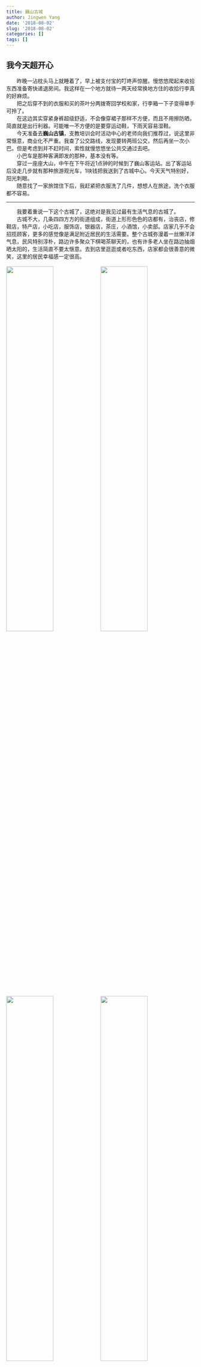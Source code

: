 ```yaml
---
title: 巍山古城
author: Jingwen Yang
date: '2018-08-02'
slug: '2018-08-02'
categories: []
tags: []
---
```

我今天超开心
------
&emsp;&emsp;昨晚一沾枕头马上就睡着了，早上被支付宝的叮咚声惊醒。慢悠悠爬起来收拾东西准备寄快递退房间。我这样在一个地方就待一两天经常换地方住的收拾行李真的好麻烦。</br>
&emsp;&emsp;把之后穿不到的衣服和买的茶叶分两拨寄回学校和家，行李箱一下子变得单手可拎了。</br>
&emsp;&emsp;在这边其实穿紧身裤超级舒适，不会像穿裙子那样不方便，而且不用擦防晒，简直就是出行利器。可能唯一不方便的是要穿运动鞋，下雨天容易湿鞋。</br>
&emsp;&emsp;今天准备去**巍山古镇**，支教培训会时活动中心的老师向我们推荐过，说这里非常惬意，商业化不严重。我查了公交路线，发现要转两班公交，然后再坐一次小巴。但是考虑到并不赶时间，索性就慢悠悠坐公共交通过去吧。</br>
&emsp;&emsp;小巴车是那种客满即发的那种，基本没有等。</br>
&emsp;&emsp;穿过一座座大山，中午在下午将近1点钟的时候到了巍山客运站。出了客运站后没走几步就有那种旅游观光车，1块钱把我送到了古城中心。今天天气特别好，阳光刺眼。</br>
&emsp;&emsp;随意找了一家旅馆住下后，我赶紧把衣服洗了几件，想想人在旅途，洗个衣服都不容易。</br>

------
&emsp;&emsp;我要着重说一下这个古城了，这绝对是我见过最有生活气息的古城了。</br>
&emsp;&emsp;古城不大，几条四四方方的街道组成，街道上形形色色的店都有，治丧店，修鞋店，特产店，小吃店，服饰店，银器店，茶庄，小酒馆，小卖部。店家几乎不会招揽顾客，更多的感觉像是满足附近居民的生活需要。整个古城弥漫着一丝懒洋洋气息，民风特别淳朴，路边许多聚众下棋喝茶聊天的，也有许多老人坐在路边抽烟晒太阳的，生活简直不要太惬意。去到店里逛逛或者吃东西，店家都会很善意的微笑，这里的居民幸福感一定很高。</br></br>
<img src="/post/2018-08-02-2018-08-02_files/IMG_6229.jpg" alt="" width="50%" height="50%"/><img src="/post/2018-08-02-2018-08-02_files/IMG_6223.jpg" alt="" width="50%" height="50%"/><img src="/post/2018-08-02-2018-08-02_files/IMG_6235.jpg" alt="" width="50%" height="50%"/><img src="/post/2018-08-02-2018-08-02_files/IMG_6227.jpg" alt="" width="50%" height="50%"/>
<img src="/post/2018-08-02-2018-08-02_files/IMG_6228.jpg" alt="" width="50%" height="50%"/><img src="/post/2018-08-02-2018-08-02_files/IMG_6234.jpg" alt="" width="50%" height="50%"/>
&emsp;&emsp;这边很多店都会卖一些干果蜜饯，我买了一盒核桃糖和一盒小米糖。小米糖更好吃一点，核桃糖太粘牙了。</br>
<img src="/post/2018-08-02-2018-08-02_files/IMG_6224.jpg" alt="" width="50%" height="50%"/><img src="/post/2018-08-02-2018-08-02_files/IMG_6225.jpg" alt="" width="50%" height="50%"/></br>
&emsp;&emsp;因为肚子饿，我着急想找家餐馆吃东西，来到一家叫清芳餐厅的店，老板是个中年阿姨。因为当时已经下午两点多了，店里就我一个人。我问有没有菜单，阿姨指着冰柜里的食材说你看你想吃什么，我来告诉你会怎样做。我选了一种菌子（我又忘记叫什么名字了），阿姨用葱和辣椒爆炒的，味道还不错，一餐花了24块。</br>
<img src="/post/2018-08-02-2018-08-02_files/IMG_6226.jpg" alt="" width="50%" height="50%"/></br>
&emsp;&emsp;吃完饭后逛到一家鞋店，我进去试了一双红色的绣花布鞋，穿着特别舒服，反正我觉得特别好看，45块。我随即就把我脚上的耐克牌运动鞋脱了下来，把新买的鞋子穿上脚了。</br>
<img src="/post/2018-08-02-2018-08-02_files/2018-08-02 185728.jpg" alt="" width="50%" height="50%"/></br>
&emsp;&emsp;继续往前走，我在一个特别特别窄的小巷子里发现了一个小集市。集市里面大多是摆在地上的小蔬菜摊儿，几乎见不到我们在菜市场那种很大规模的摊主，有些老奶奶面前可能只摆了一个南瓜而已。再往里面走，会看到一些摊面比较大的点，会卖一些糖果点心什么的，还有一些卖水果的，有点家里小集市的感觉。往回走的时候，碰到一个卖仙人果的老奶奶，我问多少钱一个，5角钱一个！那来3块钱的吧。</br>
<img src="/post/2018-08-02-2018-08-02_files/IMG_6230.jpg" alt="" width="50%" height="50%"/>
<img src="/post/2018-08-02-2018-08-02_files/IMG_6232.jpg" alt="" width="50%" height="50%"/><img src="/post/2018-08-02-2018-08-02_files/IMG_6233.jpg" alt="" width="50%" height="50%"/>
&emsp;&emsp;在房间休息了一会，还是没觉得饿。索性又出去溜达，古城里的几条街来来回回走了好多遍，这个小城静谧的可爱。</br>
&emsp;&emsp;走的有些累，蹲在地上吃了根绿豆味的老冰棍歇一会。</br>
<img src="/post/2018-08-02-2018-08-02_files/2018-08-02 180808.jpg" alt="" width="50%" height="50%"/></br>
&emsp;&emsp;我留意到几乎家家户户都会贴对联，有喜联，丧联还有日常生活中对生活寄语的对联，每家都不一样。小城中还有一块地方叫“讣告栏”，谁家有白事，会在这里张贴讣告，说明谁家老人在何时各地因何去世，家里人又会在何时各地出殡，以方便好友前来吊唁。在这种小城里，可能红白事都是大事。</br>
&emsp;&emsp;快到傍晚的时候，路过一家奇特的房子，门前栓了一只大狗，房子有很大的窗户，但是并没有装玻璃或者纱窗，太阳下山了里面也没有灯光，从外面看感觉有些破烂和阴森。但等我往回走，再路过这个房子时里面开灯了。我进去看了一下，虽然从外面看房子有些诡异，但是进去之后却别有洞天。最外面的房间是商店，灯光幽暗，布局很原始。再往里走可能是自己住的房间，种满了花花草草。店的名字叫“天客博物馆”，店家是个长头发长胡子大概五十多岁的男子，卖的东西都是些奇形怪状材质各异的小石头吊坠。除了石头外，还有一些小动物的脚或角做的吊坠。我看的有些眼花缭乱，问他是怎么收集的。他也饶有兴致的给我介绍他的“小石头”，说他在我这个年纪就开始收集了，非常痴迷。我买了一颗他称作“陨石”的黑色吊坠，反正我觉得很漂亮。</br>
<img src="/post/2018-08-02-2018-08-02_files/IMG_6238.jpg" alt="" width="80%" height="80%"/></br>
&emsp;&emsp;夜幕降临，小城也开始有点热闹了，路边有些小吃摊。我晚上吃了像麻辣烫的“涝菜”，7块。买了一瓶木瓜醋，3块。木瓜醋就是用当地的酸木瓜酿的醋，当然是酸的，但是神奇的地方在于喝完之后大概20秒后，嘴巴里会有一股甜甜的回甘。然后我在一个烤饵块的摊子旁边坐了一会，看人家烤饼做饼。我吃了一个烤饵块，比在大理古城吃到的好吃太多，2块。</br>
<img src="/post/2018-08-02-2018-08-02_files/IMG_6237.jpg" alt="" width="80%" height="80%"/><img src="/post/2018-08-02-2018-08-02_files/IMG_6241.jpg" alt="" width="50%" height="50%"/><img src="/post/2018-08-02-2018-08-02_files/IMG_6231.jpg" alt="" width="50%" height="50%"/>
<img src="/post/2018-08-02-2018-08-02_files/IMG_6242.jpg" alt="" width="80%" height="80%"/></br>
&emsp;&emsp;小城9点半就陆陆续续有些小店要关门睡觉了。10点钟的时候我想再去吃个虾粉，但是已经没有啦。</br>
<img src="/post/2018-08-02-2018-08-02_files/IMG_6239.jpg" alt="" width="50%" height="50%"/><img src="/post/2018-08-02-2018-08-02_files/IMG_6240.jpg" alt="" width="50%" height="50%"/>

&emsp;&emsp;今天真是完美的一天。

----------
最后的小感慨：
---
- 我挺后悔把我那台贵重的笔记本带出来的，支教的时候电源和电池用的太混乱了，我有点心疼。
- 出门在外不做攻略会玩的比较随性，但是也会多花不少冤枉钱。
